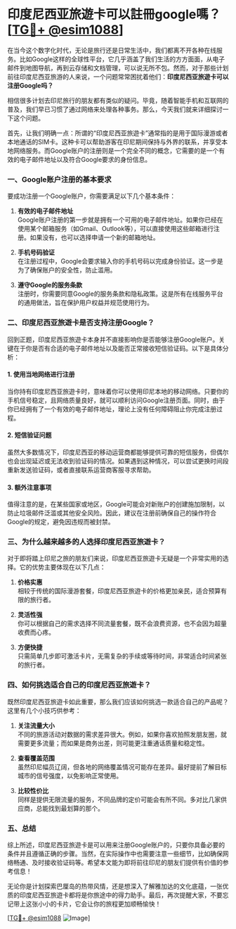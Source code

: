 # 印度尼西亚旅遊卡可以註冊google嗎？[[TG💪+ @esim1088](https://t.me/s/esim1088)]

在当今这个数字化时代，无论是旅行还是日常生活中，我们都离不开各种在线服务。比如Google这样的全球性平台，它几乎涵盖了我们生活的方方面面，从电子邮件到地图导航，再到云存储和文档管理，可以说无所不包。然而，对于那些计划前往印度尼西亚旅游的人来说，一个问题常常困扰着他们：**印度尼西亚旅遊卡可以注册Google吗？**

相信很多计划去印尼旅行的朋友都有类似的疑问。毕竟，随着智能手机和互联网的普及，我们早已习惯了通过网络来处理各种事务。那么，今天我们就来详细探讨一下这个问题。

首先，让我们明确一点：所谓的“印度尼西亚旅遊卡”通常指的是用于国际漫游或者本地通话的SIM卡。这种卡可以帮助游客在印尼期间保持与外界的联系，并享受本地网络服务。而Google账户的注册则是一个完全不同的概念，它需要的是一个有效的电子邮件地址以及符合Google要求的身份信息。

### **一、Google账户注册的基本要求**

要成功注册一个Google账户，你需要满足以下几个基本条件：

1. **有效的电子邮件地址**  
   Google账户注册的第一步就是拥有一个可用的电子邮件地址。如果你已经在使用某个邮箱服务（如Gmail、Outlook等），可以直接使用这些邮箱进行注册。如果没有，也可以选择申请一个新的邮箱地址。

2. **手机号码验证**  
   在注册过程中，Google会要求输入你的手机号码以完成身份验证。这一步是为了确保账户的安全性，防止滥用。

3. **遵守Google的服务条款**  
   注册时，你需要同意Google的服务条款和隐私政策。这是所有在线服务平台的通用做法，旨在保护用户权益并规范使用行为。

### **二、印度尼西亚旅遊卡是否支持注册Google？**

回到正题，印度尼西亚旅遊卡本身并不直接影响你是否能够注册Google账户。关键在于你是否有合适的电子邮件地址以及能否正常接收短信验证码。以下是具体分析：

#### **1. 使用当地网络进行注册**
当你持有印度尼西亚旅遊卡时，意味着你可以使用印尼本地的移动网络。只要你的手机信号稳定，且网络质量良好，就可以顺利访问Google注册页面。同时，由于你已经拥有了一个有效的电子邮件地址，理论上没有任何障碍阻止你完成注册过程。

#### **2. 短信验证问题**
虽然大多数情况下，印度尼西亚的移动运营商都能够提供可靠的短信服务，但偶尔也会出现延迟或无法收到验证码的情况。如果遇到这种情况，可以尝试更换时间段重新发送验证码，或者直接联系运营商客服寻求帮助。

#### **3. 额外注意事项**
值得注意的是，在某些国家或地区，Google可能会对新账户的创建施加限制，以防止垃圾邮件泛滥或其他安全风险。因此，建议在注册前确保自己的操作符合Google的规定，避免因违规而被封禁。

### **三、为什么越来越多的人选择印度尼西亚旅遊卡？**

对于即将踏上印尼之旅的朋友们来说，印度尼西亚旅遊卡无疑是一个非常实用的选择。它的优势主要体现在以下几点：

1. **价格实惠**  
   相较于传统的国际漫游套餐，印度尼西亚旅遊卡的价格更加亲民，适合预算有限的旅行者。

2. **灵活性强**  
   你可以根据自己的需求选择不同流量套餐，既不会浪费资源，也不会因为超量收费而心疼。

3. **方便快捷**  
   只需简单几步即可激活卡片，无需复杂的手续或等待时间，非常适合时间紧张的旅行者。

### **四、如何挑选适合自己的印度尼西亚旅遊卡？**

既然印度尼西亚旅遊卡如此重要，那么我们应该如何挑选一款适合自己的产品呢？这里有几个小技巧供参考：

1. **关注流量大小**  
   不同的旅游活动对数据的需求差异很大。例如，如果你喜欢拍照发朋友圈，就需要更多流量；而如果是商务出差，则可能更注重通话质量和稳定性。

2. **查看覆盖范围**  
   虽然印尼幅员辽阔，但各地的网络覆盖情况可能存在差异。最好提前了解目标城市的信号强度，以免影响正常使用。

3. **比较性价比**  
   同样是提供无限流量的服务，不同品牌的定价可能会有所不同。多对比几家供应商，总能找到最划算的那个。

### **五、总结**

综上所述，印度尼西亚旅遊卡是可以用来注册Google账户的，只要你具备必要的条件并且遵循正确的步骤。当然，在实际操作中也需要注意一些细节，比如确保网络畅通、及时接收验证码等。希望本文能为即将前往印尼的朋友们提供有价值的参考信息！

无论你是计划探索巴厘岛的热带风情，还是想深入了解雅加达的文化底蕴，一张优质的印度尼西亚旅遊卡都将是你旅途中的得力助手。最后，再次提醒大家，不要忘记带上这张小小的卡片，它会让你的旅程更加顺畅愉快！

[[TG💪+ @esim1088](https://t.me/s/esim1088) ![Image](https://i.postimg.cc/4NQfJmqS/Snipaste-2025-05-13-00-14-12.png)]